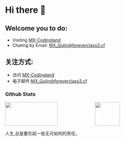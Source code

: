 # Hi there 👋

## Welcome you to do:
- Visiting [MX-Codingland](https://www.foreverclass3.cf)
- Chating by Email: [MX_Qulin@foreverclass3.cf](MX_Qulin@foreverclass3.cf)

## 关注方式:
- 访问 [MX-Codingland](https://www.foreverclass3.cf)
- 电子邮件:[MX_Qulin@foreverclass3.cf](MX_Qulin@foreverclass3.cf)


### Github Stats

<a href="https://github.com/renbaoshuo"><img src="https://github-readme-stats.vercel.app/api?username=MX-Qulin&show_icons=true&layout=compact&count_private=true&hide_title=true&theme=default" style="height:77px; width: 58%; max-width: 58%; min-width: 58%;"><img src="https://github-readme-stats.vercel.app/api/top-langs/?username=MX-Qulin&layout=compact&count_private=true&theme=default" style="height:77px; width: 40%; max-width: 40%; min-width: 40%;"></a>

人生,总是要负起一些无可如何的责任。
